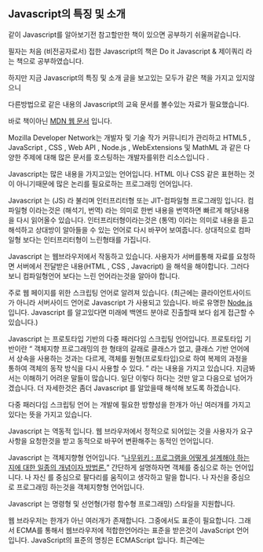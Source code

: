 <h2 class="title">Javascript의 특징 및 소개</h2>
<div class="box">
  <p>같이 Javascript를 알아보기전 참고할만한 책이 있으면 공부하기 쉬울꺼같습니다.</p>
  <p>필자는 처음 (비전공자로서) 접한 Javascript의 책은 Do it Javascript & 제이쿼리 라는 책으로 공부하였습니다.</p>
  <p>하지만 지금 Javascript의 특징 및 소개 글을 보고있는 모두가 같은 책을 가지고 있지않으니</p>
  <p>다른방법으로 같은 내용의 Javascript의 교육 문서를 볼수있는 자료가 필요했습니다.</p>
  <p>바로 책이아닌 <a href="https://developer.mozilla.org/ko/docs/Web/JavaScript" target="_blank">MDN 웹 문서</a> 입니다.</p>
  <p>Mozilla Developer Network는 개발자 및 기술 작가 커뮤니티가 관리하고 HTML5 , JavaScript , CSS , Web API , Node.js , WebExtensions 및        MathML 과 같은 다양한 주제에 대해 많은 문서를 호스팅하는 개발자를위한 리소스입니다 .</p>
 </div>

<div class="box">
  Javascript는 많은 내용을 가지고있는 언어입니다.
  HTML 이나 CSS 같은 표현하는 것이 아니기때문에 많은 논리를 필요로하는 프로그래밍 언어입니다.
</div>

  Javascript 는 (JS) 라 불리며 인터프리터형 또는 JIT-컴파일형 프로그래밍 입니다.
  컴파일형 이라는것은 (해석기, 번역) 라는 의미로 한번 내용을 번역하면 빠르게 해당내용을 다시 읽어올수 있습니다.
  인터프리터형이라는것은 (통역) 이라는 의미로 내용을 듣고 해석하고 상대방이 알아들을 수 있는 언어로 다시 바꾸어 보여줍니다.
  상대적으로 컴파일형 보다는 인터프리터형이 느린형태를 가집니다.
  
  Javascript 는 웹브라우저에서 작동하고 있습니다.
  사용자가 서버를통해 자료를 요청하면 서버에서 전달받은 내용(HTML , CSS , Javacript) 을 해석을 해야합니다.
  그러다보니 컴파일형언어 보다는 느린 언어라는것을 알아야 합니다. 

  주로 웹 페이지를 위한 스크립팅 언어로 알려져 있습니다. 
  (최근에는 클라이언트사이드가 아니라 서버사이드 언어로 Javascript 가 사용되고 있습니다. 바로 유명한 <a href="https://ko.wikipedia.org/wiki/Node.js">Node.js</a> 입니다. Javascript 를 알고있다면 미래에 백엔드 분야로 진출할때 보다 쉽게 접근할 수 있습니다.)
  
  Javascript 는 프로토타입 기반의 다중 패러다임 스크립팅 언어입니다. 
  프로토타입 기반이란 <q> 객체지향 프로그래밍의 한 형태의 갈래로 클래스가 없고, 클래스 기반 언어에서 상속을 사용하는 것과는 다르게, 객체를 원형(프로토타입)으로 하여 복제의 과정을 통하여 객체의 동작 방식을 다시 사용할 수 있다. </q> 라는 내용을 가지고 있습니다. 지금봐서는 이해하기 어려운 말들이 많습니다. 일단 이렇다 하다는 것만 알고 다음으로 넘어가겠습니다. 더 자세한것은 좀더 Javascript 를 알았을때 해석해 보도록 하겠습니다.
  
  다중 패러다임 스크립팅 언어 는 개발에 필요한 방향성을 한개가 아닌 여러개를 가지고 있다는 뜻을 가지고 있습니다.
  
  Javascript 는 역동적 입니다.
  웹 브라우저에서 정적으로 되어있는 것을 사용자가 요구사항을 요청한것을 받고 동적으로 바꾸어 변환해주는 동적인 언어입니다. 
  
  Javascript 는 객체지향형 언어입니다.
  <q><a href="https://namu.wiki/w/%EA%B0%9D%EC%B2%B4%20%EC%A7%80%ED%96%A5%20%ED%94%84%EB%A1%9C%EA%B7%B8%EB%9E%98%EB%B0%8D" >나무위키 : 프로그램을 어떻게 설계해야 하는지에 대한 일종의 개념이자 방법론.</a></q>
간단하게 설명하자면 객체를 중심으로 하는 언어입니다. 나 자신 를 중심으로 팔다리를 움직이고 생각하고 말을 합니다. 나 자신을 중심으로 프로그래밍 하는것을 객체지향형 언어입니다. 

Javascript 는 명령형 및 선언형(가령 함수형 프로그래밍) 스타일을 지원합니다.

웹 브라우저는 한개가 아닌 여러개가 존재합니다. 
그중에서도 표준이 필요합니다. 
그래서 ECMA를 통해서 웹브라우저에 적합한언어라는 표준을 받은것이 JavaScript 언어 입니다. 
JavaScript의 표준의 명칭은 ECMAScript 입니다.
최근에는 
